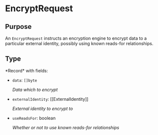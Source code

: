# EncryptRequest

## Purpose

<!-- --8<-- [start:purpose] -->
An `EncryptRequest` instructs an encryption engine to encrypt data to a particular external identity, possibly using known reads-for relationships.
<!-- --8<-- [end:purpose] -->

## Type

<!-- --8<-- [start:type] -->
<div class="type">
*Record* with fields:

- `data`: `[]byte`

  *Data which to encrypt*

- `externalIdentity`: [[ExternalIdentity]]

  *External identity to encrypt to*

- `useReadsFor`: boolean

  *Whether or not to use known reads-for relationships*
</div>
<!-- --8<-- [end:type] -->